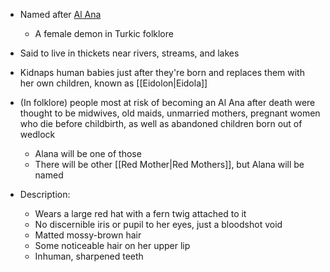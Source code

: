 - Named after [Al Ana](https://en.wikipedia.org/wiki/Al_Ana)
	- A female demon in Turkic folklore
- Said to live in thickets near rivers, streams, and lakes
- Kidnaps human babies just after they're born and replaces them with her own children, known as [[Eidolon|Eidola]]
- (In folklore) people most at risk of becoming an Al Ana after death were thought to be midwives, old maids, unmarried mothers, pregnant women who die before childbirth, as well as abandoned children born out of wedlock
	- Alana will be one of those
	- There will be other [[Red Mother|Red Mothers]], but Alana will be named

- Description:
	- Wears a large red hat with a fern twig attached to it
	- No discernible iris or pupil to her eyes, just a bloodshot void
	- Matted mossy-brown hair
	- Some noticeable hair on her upper lip
	- Inhuman, sharpened teeth